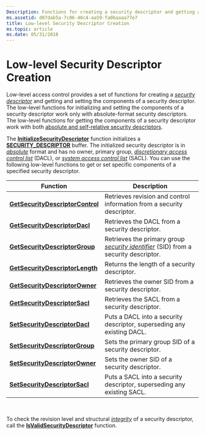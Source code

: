 ```yaml
---
Description: Functions for creating a security descriptor and getting and setting the components of a security descriptor.
ms.assetid: d07dab5a-7c06-40c4-aa59-fa0baaaa77e7
title: Low-level Security Descriptor Creation
ms.topic: article
ms.date: 05/31/2018
---
```


# Low-level Security Descriptor Creation

Low-level access control provides a set of functions for creating a [*security descriptor*](https://docs.microsoft.com/windows/desktop/SecGloss/s-gly) and getting and setting the components of a security descriptor. The low-level functions for initializing and setting the components of a security descriptor work only with absolute-format security descriptors. The low-level functions for getting the components of a security descriptor work with both [absolute and self-relative security descriptors](absolute-and-self-relative-security-descriptors.md).

The [**InitializeSecurityDescriptor**](https://msdn.microsoft.com/en-us/library/Aa378863(v=VS.85).aspx) function initializes a [**SECURITY\_DESCRIPTOR**](/windows/desktop/api/Winnt/ns-winnt-security_descriptor) buffer. The initialized security descriptor is in [*absolute*](https://docs.microsoft.com/windows/desktop/SecGloss/a-gly) format and has no owner, primary group, [*discretionary access control list*](https://docs.microsoft.com/windows/desktop/SecGloss/d-gly) (DACL), or [*system access control list*](https://docs.microsoft.com/windows/desktop/SecGloss/s-gly) (SACL). You can use the following low-level functions to get or set specific components of a specified security descriptor.



| Function                                                             | Description                                                                                                                                                               |
|----------------------------------------------------------------------|---------------------------------------------------------------------------------------------------------------------------------------------------------------------------|
| [**GetSecurityDescriptorControl**](https://msdn.microsoft.com/en-us/library/Aa446647(v=VS.85).aspx) | Retrieves revision and control information from a security descriptor.                                                                                                    |
| [**GetSecurityDescriptorDacl**](https://msdn.microsoft.com/en-us/library/Aa446648(v=VS.85).aspx)       | Retrieves the DACL from a security descriptor.                                                                                                                            |
| [**GetSecurityDescriptorGroup**](https://msdn.microsoft.com/en-us/library/Aa446649(v=VS.85).aspx)     | Retrieves the primary group [*security identifier*](https://docs.microsoft.com/windows/desktop/SecGloss/s-gly) (SID) from a security descriptor. |
| [**GetSecurityDescriptorLength**](https://msdn.microsoft.com/en-us/library/Aa446650(v=VS.85).aspx)   | Returns the length of a security descriptor.                                                                                                                              |
| [**GetSecurityDescriptorOwner**](https://msdn.microsoft.com/en-us/library/Aa446651(v=VS.85).aspx)     | Retrieves the owner SID from a security descriptor.                                                                                                                       |
| [**GetSecurityDescriptorSacl**](https://msdn.microsoft.com/en-us/library/Aa446653(v=VS.85).aspx)       | Retrieves the SACL from a security descriptor.                                                                                                                            |
| [**SetSecurityDescriptorDacl**](https://msdn.microsoft.com/en-us/library/Aa379583(v=VS.85).aspx)       | Puts a DACL into a security descriptor, superseding any existing DACL.                                                                                                    |
| [**SetSecurityDescriptorGroup**](https://msdn.microsoft.com/en-us/library/Aa379584(v=VS.85).aspx)     | Sets the primary group SID of a security descriptor.                                                                                                                      |
| [**SetSecurityDescriptorOwner**](https://msdn.microsoft.com/en-us/library/Aa379585(v=VS.85).aspx)     | Sets the owner SID of a security descriptor.                                                                                                                              |
| [**SetSecurityDescriptorSacl**](https://msdn.microsoft.com/en-us/library/Aa379587(v=VS.85).aspx)       | Puts a SACL into a security descriptor, superseding any existing SACL.                                                                                                    |



 

To check the revision level and structural [*integrity*](https://docs.microsoft.com/windows/desktop/SecGloss/i-gly) of a security descriptor, call the [**IsValidSecurityDescriptor**](https://msdn.microsoft.com/en-us/library/Aa379147(v=VS.85).aspx) function.

 

 



